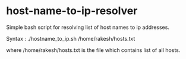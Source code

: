 # host-name-to-ip-resolver
Simple bash script for resolving list of host names to ip addresses.

Syntax : ./hostname_to_ip.sh /home/rakesh/hosts.txt

where /home/rakesh/hosts.txt is the file which contains list of all hosts.
